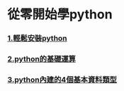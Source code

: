 # 從零開始學python
### [1.輕鬆安裝python](https://github.com/roberthsu2003/learningPythonFromZero/tree/master/1%E5%AE%89%E8%A3%9Dpython)

### [2.python的基礎運算](https://github.com/roberthsu2003/learningPythonFromZero/blob/master/2python%E5%9F%BA%E7%A4%8E%E9%81%8B%E7%AE%97/README.md)

### [3.python內建的4個基本資料類型](https://github.com/roberthsu2003/learningPythonFromZero/tree/master/3.python%E5%85%A7%E5%BB%BA%E7%9A%844%E5%80%8B%E5%9F%BA%E6%9C%AC%E8%B3%87%E6%96%99%E9%A1%9E%E5%9E%8B)
